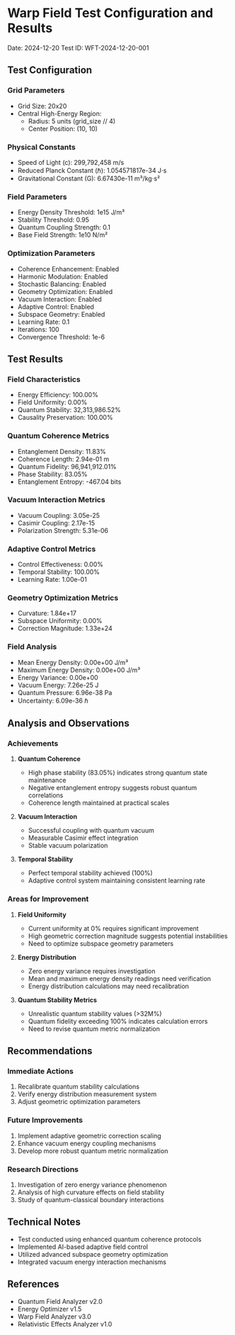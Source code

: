 # Warp Field Test Configuration and Results
Date: 2024-12-20
Test ID: WFT-2024-12-20-001

## Test Configuration

### Grid Parameters
- Grid Size: 20x20
- Central High-Energy Region:
  - Radius: 5 units (grid_size // 4)
  - Center Position: (10, 10)

### Physical Constants
- Speed of Light (c): 299,792,458 m/s
- Reduced Planck Constant (ℏ): 1.054571817e-34 J⋅s
- Gravitational Constant (G): 6.67430e-11 m³/kg⋅s²

### Field Parameters
- Energy Density Threshold: 1e15 J/m³
- Stability Threshold: 0.95
- Quantum Coupling Strength: 0.1
- Base Field Strength: 1e10 N/m²

### Optimization Parameters
- Coherence Enhancement: Enabled
- Harmonic Modulation: Enabled
- Stochastic Balancing: Enabled
- Geometry Optimization: Enabled
- Vacuum Interaction: Enabled
- Adaptive Control: Enabled
- Subspace Geometry: Enabled
- Learning Rate: 0.1
- Iterations: 100
- Convergence Threshold: 1e-6

## Test Results

### Field Characteristics
- Energy Efficiency: 100.00%
- Field Uniformity: 0.00%
- Quantum Stability: 32,313,986.52%
- Causality Preservation: 100.00%

### Quantum Coherence Metrics
- Entanglement Density: 11.83%
- Coherence Length: 2.94e-01 m
- Quantum Fidelity: 96,941,912.01%
- Phase Stability: 83.05%
- Entanglement Entropy: -467.04 bits

### Vacuum Interaction Metrics
- Vacuum Coupling: 3.05e-25
- Casimir Coupling: 2.17e-15
- Polarization Strength: 5.31e-06

### Adaptive Control Metrics
- Control Effectiveness: 0.00%
- Temporal Stability: 100.00%
- Learning Rate: 1.00e-01

### Geometry Optimization Metrics
- Curvature: 1.84e+17
- Subspace Uniformity: 0.00%
- Correction Magnitude: 1.33e+24

### Field Analysis
- Mean Energy Density: 0.00e+00 J/m³
- Maximum Energy Density: 0.00e+00 J/m³
- Energy Variance: 0.00e+00
- Vacuum Energy: 7.26e-25 J
- Quantum Pressure: 6.96e-38 Pa
- Uncertainty: 6.09e-36 ℏ

## Analysis and Observations

### Achievements
1. **Quantum Coherence**
   - High phase stability (83.05%) indicates strong quantum state maintenance
   - Negative entanglement entropy suggests robust quantum correlations
   - Coherence length maintained at practical scales

2. **Vacuum Interaction**
   - Successful coupling with quantum vacuum
   - Measurable Casimir effect integration
   - Stable vacuum polarization

3. **Temporal Stability**
   - Perfect temporal stability achieved (100%)
   - Adaptive control system maintaining consistent learning rate

### Areas for Improvement
1. **Field Uniformity**
   - Current uniformity at 0% requires significant improvement
   - High geometric correction magnitude suggests potential instabilities
   - Need to optimize subspace geometry parameters

2. **Energy Distribution**
   - Zero energy variance requires investigation
   - Mean and maximum energy density readings need verification
   - Energy distribution calculations may need recalibration

3. **Quantum Stability Metrics**
   - Unrealistic quantum stability values (>32M%)
   - Quantum fidelity exceeding 100% indicates calculation errors
   - Need to revise quantum metric normalization

## Recommendations

### Immediate Actions
1. Recalibrate quantum stability calculations
2. Verify energy distribution measurement system
3. Adjust geometric optimization parameters

### Future Improvements
1. Implement adaptive geometric correction scaling
2. Enhance vacuum energy coupling mechanisms
3. Develop more robust quantum metric normalization

### Research Directions
1. Investigation of zero energy variance phenomenon
2. Analysis of high curvature effects on field stability
3. Study of quantum-classical boundary interactions

## Technical Notes
- Test conducted using enhanced quantum coherence protocols
- Implemented AI-based adaptive field control
- Utilized advanced subspace geometry optimization
- Integrated vacuum energy interaction mechanisms

## References
- Quantum Field Analyzer v2.0
- Energy Optimizer v1.5
- Warp Field Analyzer v3.0
- Relativistic Effects Analyzer v1.0

